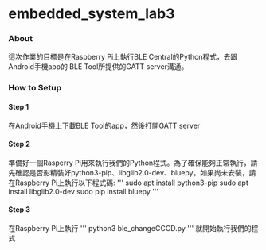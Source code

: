 # embedded_system_lab3

### About

這次作業的目標是在Raspberry Pi上執行BLE Central的Python程式，去跟Android手機app的 BLE Tool所提供的GATT server溝通。

### How to Setup

#### Step 1
在Android手機上下載BLE Tool的app，然後打開GATT server

#### Step 2
準備好一個Rasperry Pi用來執行我們的Python程式。為了確保能夠正常執行，請先確認是否影精裝好python3-pip、libglib2.0-dev、bluepy。如果尚未安裝，請在Raspberry Pi上執行以下程式碼:
'''
    sudo apt install python3-pip
    sudo apt install libglib2.0-dev
    sudo pip install bluepy
'''

#### Step 3
在Raspberry Pi上執行
'''
    python3 ble_changeCCCD.py
'''
就開始執行我們的程式
